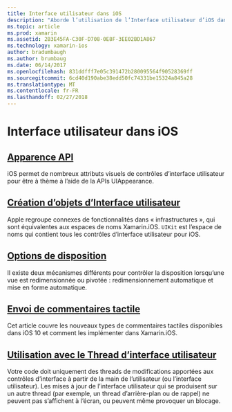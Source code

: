 ```yaml
---
title: Interface utilisateur dans iOS
description: "Aborde l’utilisation de l’Interface utilisateur d’iOS dans une application Xamarin.iOS."
ms.topic: article
ms.prod: xamarin
ms.assetid: 2B3E45FA-C30F-D708-0E8F-3EE02BD1A867
ms.technology: xamarin-ios
author: bradumbaugh
ms.author: brumbaug
ms.date: 06/14/2017
ms.openlocfilehash: 831ddfff7e05c391472b280095564f90528369ff
ms.sourcegitcommit: 6cd40d190abe38edd50fc74331be15324a845a28
ms.translationtype: MT
ms.contentlocale: fr-FR
ms.lasthandoff: 02/27/2018
---
```

# <a name="user-interface-in-ios"></a>Interface utilisateur dans iOS

## <a name="appearance-apiintroduction-to-the-appearance-apimd"></a>[Apparence API](introduction-to-the-appearance-api.md)

iOS permet de nombreux attributs visuels de contrôles d’interface utilisateur pour être à thème à l’aide de la APIs UIAppearance.

## <a name="creating-user-interface-objectsiosuser-interfaceios-uicreating-ui-objectsmd"></a>[Création d’objets d’Interface utilisateur](~/ios/user-interface/ios-ui/creating-ui-objects.md)

Apple regroupe connexes de fonctionnalités dans « infrastructures », qui sont équivalentes aux espaces de noms Xamarin.iOS. `UIKit` est l’espace de noms qui contient tous les contrôles d’interface utilisateur pour iOS.

## <a name="layout-optionsiosuser-interfaceios-uilayout-optionsmd"></a>[Options de disposition](~/ios/user-interface/ios-ui/layout-options.md)

Il existe deux mécanismes différents pour contrôler la disposition lorsqu’une vue est redimensionnée ou pivotée : redimensionnement automatique et mise en forme automatique.

## <a name="providing-haptic-feedbackiosuser-interfaceios-uihaptic-feedbackmd"></a>[Envoi de commentaires tactile](~/ios/user-interface/ios-ui/haptic-feedback.md)

Cet article couvre les nouveaux types de commentaires tactiles disponibles dans iOS 10 et comment les implémenter dans Xamarin.iOS.

## <a name="working-with-the-ui-threadiosuser-interfaceios-uiui-threadmd"></a>[Utilisation avec le Thread d’interface utilisateur](~/ios/user-interface/ios-ui/ui-thread.md)

Votre code doit uniquement des threads de modifications apportées aux contrôles d’interface à partir de la main de l’utilisateur (ou l’interface utilisateur). Les mises à jour de l’interface utilisateur qui se produisent sur un autre thread (par exemple, un thread d’arrière-plan ou de rappel) ne peuvent pas s’affichent à l’écran, ou peuvent même provoquer un blocage.




